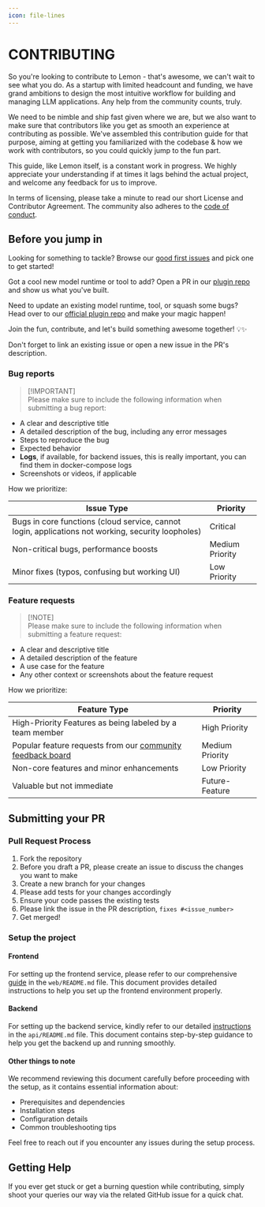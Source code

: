 ```yaml
---
icon: file-lines
---
```


# CONTRIBUTING

So you're looking to contribute to Lemon - that's awesome, we can't wait to see what you do. As a startup with limited headcount and funding, we have grand ambitions to design the most intuitive workflow for building and managing LLM applications. Any help from the community counts, truly.

We need to be nimble and ship fast given where we are, but we also want to make sure that contributors like you get as smooth an experience at contributing as possible. We've assembled this contribution guide for that purpose, aiming at getting you familiarized with the codebase & how we work with contributors, so you could quickly jump to the fun part.

This guide, like Lemon itself, is a constant work in progress. We highly appreciate your understanding if at times it lags behind the actual project, and welcome any feedback for us to improve.

In terms of licensing, please take a minute to read our short License and Contributor Agreement. The community also adheres to the [code of conduct](https://github.com/hexdocom/.github/blob/main/CODE_OF_CONDUCT.md).

## Before you jump in

Looking for something to tackle? Browse our [good first issues](https://github.com/hexdocom/Lemon/issues?q=is%3Aissue%20state%3Aopen%20label%3A%22good%20first%20issue%22) and pick one to get started!

Got a cool new model runtime or tool to add? Open a PR in our [plugin repo](https://github.com/hexdocom/Lemon-plugins) and show us what you've built.

Need to update an existing model runtime, tool, or squash some bugs? Head over to our [official plugin repo](https://github.com/hexdocom/Lemon-official-plugins) and make your magic happen!

Join the fun, contribute, and let's build something awesome together! 💡✨

Don't forget to link an existing issue or open a new issue in the PR's description.

### Bug reports

> \[!IMPORTANT]> \
> Please make sure to include the following information when submitting a bug report:

* A clear and descriptive title
* A detailed description of the bug, including any error messages
* Steps to reproduce the bug
* Expected behavior
* **Logs**, if available, for backend issues, this is really important, you can find them in docker-compose logs
* Screenshots or videos, if applicable

How we prioritize:

| Issue Type                                                                                         | Priority        |
| -------------------------------------------------------------------------------------------------- | --------------- |
| Bugs in core functions (cloud service, cannot login, applications not working, security loopholes) | Critical        |
| Non-critical bugs, performance boosts                                                              | Medium Priority |
| Minor fixes (typos, confusing but working UI)                                                      | Low Priority    |

### Feature requests

> \[!NOTE]> \
> Please make sure to include the following information when submitting a feature request:

* A clear and descriptive title
* A detailed description of the feature
* A use case for the feature
* Any other context or screenshots about the feature request

How we prioritize:

| Feature Type                                                                                                                     | Priority        |
| -------------------------------------------------------------------------------------------------------------------------------- | --------------- |
| High-Priority Features as being labeled by a team member                                                                         | High Priority   |
| Popular feature requests from our [community feedback board](https://github.com/hexdocom/Lemon/discussions/categories/feedbacks) | Medium Priority |
| Non-core features and minor enhancements                                                                                         | Low Priority    |
| Valuable but not immediate                                                                                                       | Future-Feature  |

## Submitting your PR

### Pull Request Process

1. Fork the repository
2. Before you draft a PR, please create an issue to discuss the changes you want to make
3. Create a new branch for your changes
4. Please add tests for your changes accordingly
5. Ensure your code passes the existing tests
6. Please link the issue in the PR description, `fixes #<issue_number>`
7. Get merged!

### Setup the project

#### Frontend

For setting up the frontend service, please refer to our comprehensive [guide](https://github.com/hexdocom/Lemon/blob/main/web/WEB_README.md) in the `web/README.md` file. This document provides detailed instructions to help you set up the frontend environment properly.

#### Backend

For setting up the backend service, kindly refer to our detailed [instructions](https://github.com/hexdocom/Lemon/blob/main/api/API_README.md) in the `api/README.md` file. This document contains step-by-step guidance to help you get the backend up and running smoothly.

#### Other things to note

We recommend reviewing this document carefully before proceeding with the setup, as it contains essential information about:

* Prerequisites and dependencies
* Installation steps
* Configuration details
* Common troubleshooting tips

Feel free to reach out if you encounter any issues during the setup process.

## Getting Help

If you ever get stuck or get a burning question while contributing, simply shoot your queries our way via the related GitHub issue for a quick chat.
